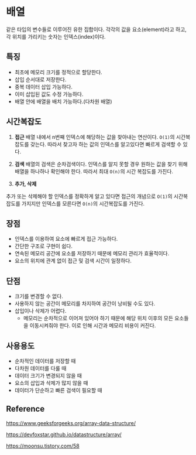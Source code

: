 # 배열
같은 타입의 변수들로 이루어진 유한 집합이다. 각각의 값을 요소(element)라고 하고, 각 위치를 가리키는 숫자는 인덱스(index)이다.

## 특징

- 최초에 메모리 크기를 정적으로 할당한다.
- 삽입 순서대로 저장한다.
- 중복 데이터 삽입 가능하다.
- 이미 삽입된 값도 수정 가능하다.
- 배열 안에 배열을 배치 가능하다.(다차원 배열)

## 시간복잡도
1. **접근**
배열 내에서 n번째 인덱스에 해당하는 값을 찾아내는 연산이다. `O(1)`의 시간복잡도를 갖는다. 따라서 찾고자 하는 값의 인덱스를 알고있다면 빠르게 검색할 수 있다. 
   
2. **검색**
배열의 검색은 순차검색이다. 인덱스를 알지 못할 경우 원하는 값을 찾기 위해 배열을 하나하나 확인해야 한다. 따라서 최대 `O(n)`의 시간 복잡도를 가진다.

3. **추가, 삭제**

추가 또는 삭제해야 할 인덱스를 정확하게 알고 있다면 접근의 개념으로 `O(1)`의 시간복잡도를 가지지만 인덱스를 모른다면 `O(n)`의 시간복잡도를 가진다.

## 장점

- 인덱스를 이용하여 요소에 빠르게 접근 가능하다.
- 간단한 구조로 구현이 쉽다.
- 연속된 메모리 공간에 요소를 저장하기 때문에 메모리 관리가 효율적이다.
- 요소의 위치에 관계 없이 접근 및 검색 시간이 일정하다.

## 단점 

- 크기를 변경할 수 없다. 
- 사용하지 않는 공간이 메모리를 차지하여 공간이 낭비될 수도 있다.
- 삽입이나 삭제가 어렵다.
  - 메모리는 순차적으로 이어져 있어야 하기 때문에 해당 위치 이후의 모든 요소들을 이동시켜줘야 한다. 이로 인해 시간과 메모리 비용이 커진다.

## 사용용도

- 순차적인 데이터를 저장할 때
- 다차원 데이터를 다룰 때
- 데이터 크기가 변경되지 않을 때
- 요소의 삽입과 삭제가 많지 않을 때
- 데이터가 단순하고 빠른 검색이 필요할 때

## Reference

https://www.geeksforgeeks.org/array-data-structure/

https://devfoxstar.github.io/datastructure/array/

https://moonsu.tistory.com/58